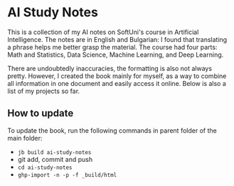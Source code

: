 # AI Study Notes

This is a collection of my AI notes on SoftUni's course in Artificial Intelligence. The notes are in English and Bulgarian: I found that translating a phrase helps me better grasp the material. The course had four parts: Math and Statistics, Data Science, Machine Learning, and Deep Learning.

There are undoubtedly inaccuracies, the formatting is also not always pretty. However, I created the book mainly for myself, as a way to combine all information in one document and easily access it online. Below is also a list of my projects so far.

## How to update

To update the book, run the following commands in parent folder of the main folder:
- `jb build ai-study-notes`
- git add, commit and push
- `cd ai-study-notes` 
- `ghp-import -n -p -f _build/html`